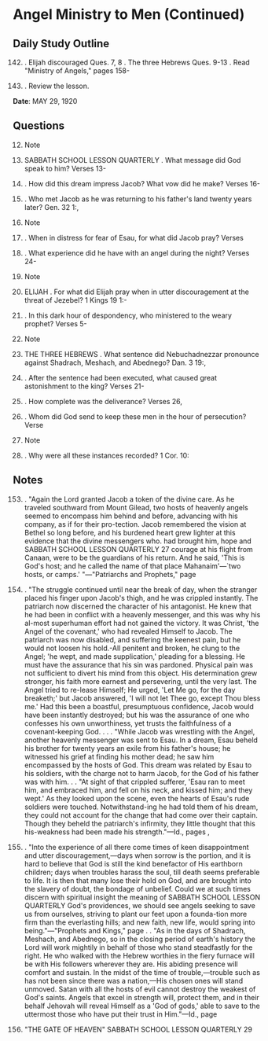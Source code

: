 # Angel Ministry to Men (Continued)

## Daily Study Outline

142. .  Elijah discouraged Ques. 7, 8 .  The three Hebrews Ques. 9-13 .  Read "Ministry of Angels," pages 158-  

164. .  Review the lesson.  

**Date**: MAY 29, 1920

## Questions

12. Note  

1. SABBATH SCHOOL LESSON QUARTERLY . What message did God speak to him? Verses 13-  

15. . How did this dream impress Jacob? What vow did he make? Verses 16-  

22. . Who met Jacob as he was returning to his father's land twenty years later? Gen. 32 1:,  

2. Note  

2. . When in distress for fear of Esau, for what did Jacob pray? Verses  

942. . What experience did he have with an angel during the night? Verses 24-  

30. Note  

3. ELIJAH . For what did Elijah pray when in utter discouragement at the threat of Jezebel? 1 Kings 19 1:-  

4. . In this dark hour of despondency, who ministered to the weary prophet? Verses 5-  

8. Note  

4. THE THREE HEBREWS . What sentence did Nebuchadnezzar pronounce against Shadrach, Meshach, and Abednego? Dan. 3 19:,  

20. . After the sentence had been executed, what caused great astonishment to the king? Verses 21-  

25. . How complete was the deliverance? Verses 26,  

27. . Whom did God send to keep these men in the hour of persecution? Verse  

28. Note  

5. . Why were all these instances recorded? 1 Cor. 10:  

## Notes

153. . "Again the Lord granted Jacob a token of the divine care.  As he traveled southward from Mount Gilead, two hosts of heavenly angels seemed to encompass him behind and before, advancing with his company, as if for their pro-tection.  Jacob remembered the vision at Bethel so long before, and his burdened heart grew lighter at this evidence that the divine messengers who. had brought him, hope and SABBATH SCHOOL LESSON QUARTERLY 27 courage at his flight from Canaan, were to be the guardians of his return.  And he said, 'This is God's host; and he called the name of that place Mahanaim'—`two hosts, or camps.' "—"Patriarchs and Prophets," page  

195. . "The struggle continued until near the break of day, when the stranger placed his finger upon Jacob's thigh, and he was crippled instantly.  The patriarch now discerned the character of his antagonist.  He knew that he had been in conflict with a heavenly messenger, and this was why his al-most superhuman effort had not gained the victory.  It was Christ, 'the Angel of the covenant,' who had revealed Himself to Jacob.  The patriarch was now disabled, and suffering the keenest pain, but he would not loosen his hold.-All penitent and broken, he clung to the Angel; 'he wept, and made supplication,' pleading for a blessing.  He must have the assurance that his sin was pardoned.  Physical pain was not sufficient to divert his mind from this object.  His determination grew stronger, his faith more earnest and persevering, until the very last.  The Angel tried to re-lease Himself; He urged, 'Let Me go, for the day breaketh;' but Jacob answered, 'I will not let Thee go, except Thou bless me.' Had this been a boastful, presumptuous confidence, Jacob would have been instantly destroyed; but his was the assurance of one who confesses his own unworthiness, yet trusts the faithfulness of a covenant-keeping God. . . . "While Jacob was wrestling with the Angel, another heavenly messenger was sent to Esau.  In a dream, Esau beheld his brother for twenty years an exile from his father's house; he witnessed his grief at finding his mother dead; he saw him encompassed by the hosts of God.  This dream was related by Esau to his soldiers, with the charge not to harm Jacob, for the God of his father was with him. . . "At sight of that crippled sufferer, 'Esau ran to meet him, and embraced him, and fell on his neck, and kissed him; and they wept.' As they looked upon the scene, even the hearts of Esau's rude soldiers were touched.  Notwithstand-ing he had told them of his dream, they could not account for the change that had come over their captain.  Though they beheld the patriarch's infirmity, they little thought that this his-weakness had been made his strength."—Id., pages ,  

198. . "Into the experience of all there come times of keen disappointment and utter discouragement,—days when sorrow is the portion, and it is hard to believe that God is still the kind benefactor of His earthborn children; days when troubles harass the soul, till death seems preferable to life.  It is then that many lose their hold on God, and are brought into the slavery of doubt, the bondage of unbelief.  Could we at such times discern with spiritual insight the meaning of SABBATH SCHOOL LESSON QUARTERLY God's providences, we should see angels seeking to save us from ourselves, striving to plant our feet upon a founda-tion more firm than the everlasting hills; and new faith, new life, would spring into being."—"Prophets and Kings," page . . "As in the days of Shadrach, Meshach, and Abednego, so in the closing period of earth's history the Lord will work mightily in behalf of those who stand steadfastly for the right.  He who walked with the Hebrew worthies in the fiery furnace will be with His followers wherever they are.  His abiding presence will comfort and sustain.  In the midst of the time of trouble,—trouble such as has not been since there was a nation,—His chosen ones will stand unmoved.  Satan with all the hosts of evil cannot destroy the weakest of God's saints.  Angels that excel in strength will, protect them, and in their behalf Jehovah will reveal Himself as a 'God of gods,' able to save to the uttermost those who have put their trust in Him."—Id., page  

513. "THE GATE OF HEAVEN" SABBATH SCHOOL LESSON QUARTERLY 29  

